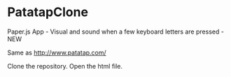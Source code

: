 # PatatapClone
Paper.js App - Visual and sound when a few keyboard letters are pressed - NEW

Same as http://www.patatap.com/

Clone the repository.
Open the html file.
